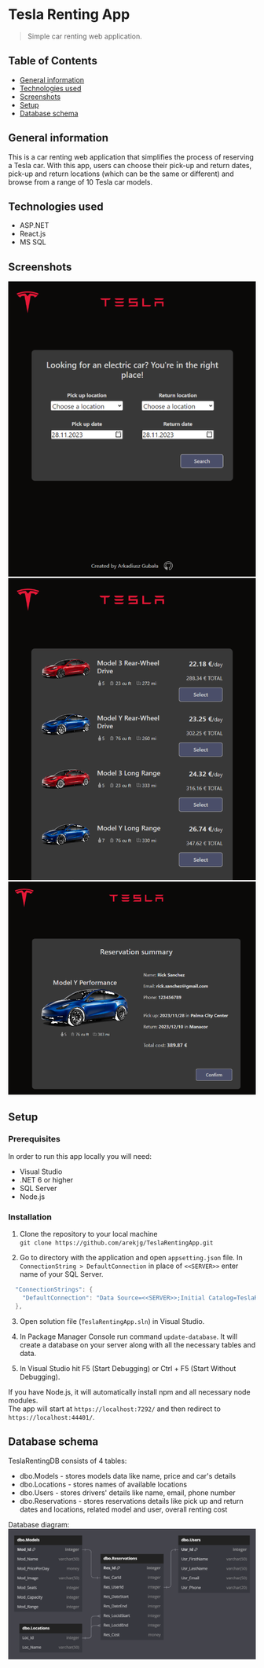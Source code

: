  # Tesla Renting App
> Simple car renting web application.

## Table of Contents
* [General information](#general-information)
* [Technologies used](#technologies-used)
* [Screenshots](#screenshots)
* [Setup](#setup)
* [Database schema](#database-schema)


## General information
This is a car renting web application that simplifies the process of reserving a Tesla car. With this app, users can choose their pick-up and return dates, pick-up and return locations (which can be the same or different) and browse from a range of 10 Tesla car models.


## Technologies used
- ASP.NET
- React.js
- MS SQL


## Screenshots
![Search form](./img/screen1.PNG)
![Car picker](./img/screen2.PNG)
![Summary](./img/screen3.PNG)


## Setup

### Prerequisites

In order to run this app locally you will need:
* Visual Studio
* .NET 6 or higher
* SQL Server
* Node.js


### Installation

1. Clone the repository to your local machine\
`git clone https://github.com/arekjg/TeslaRentingApp.git`

2. Go to directory with the application and open `appsetting.json` file. In `ConnectionString > DefaultConnection` in place of `<<SERVER>>` enter name of your SQL Server.

```c
  "ConnectionStrings": {
    "DefaultConnection": "Data Source=<<SERVER>>;Initial Catalog=TeslaRentingDB;Integrated Security=True;Connect Timeout=30;Encrypt=False"
  },
```

3. Open solution file (`TeslaRentingApp.sln`) in Visual Studio.

4. In Package Manager Console run command `update-database`. It will create a database on your server along with all the necessary tables and data.

5. In Visual Studio hit F5 (Start Debugging) or Ctrl + F5 (Start Without Debugging).

If you have Node.js, it will automatically install npm and all necessary node modules.\
The app will start at `https://localhost:7292/` and then redirect to `https://localhost:44401/`.


## Database schema

TeslaRentingDB consists of 4 tables:
* dbo.Models - stores models data like name, price and car's details
* dbo.Locations - stores names of available locations
* dbo.Users - stores drivers' details like name, email, phone number
* dbo.Reservations - stores reservations details like pick up and return dates and locations, related model and user, overall renting cost

Database diagram:
![DB Diagram](./img/db-diagram.png)

